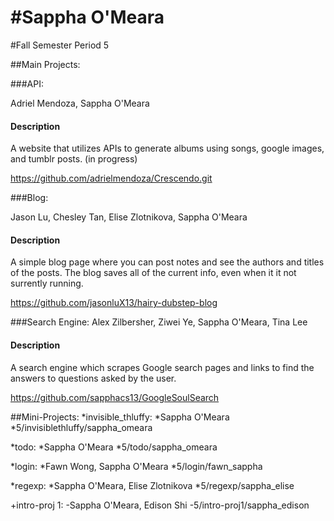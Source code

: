 #Sappha O'Meara
==========
#Fall Semester
Period 5

##Main Projects:

###API:

Adriel Mendoza, Sappha O'Meara
  
#### Description
  
A website that utilizes APIs to generate albums using songs, google images, and tumblr posts. (in progress)
  
https://github.com/adrielmendoza/Crescendo.git

###Blog:

Jason Lu, Chesley Tan, Elise Zlotnikova, Sappha O'Meara
  
#### Description
  
A simple blog page where you can post notes and see the authors and titles of the posts. The blog saves all of the current info, even when it it not surrently running.
  
https://github.com/jasonluX13/hairy-dubstep-blog

###Search Engine:
Alex Zilbersher, Ziwei Ye, Sappha O'Meara, Tina Lee
  
#### Description
  
A search engine which scrapes Google search pages and links to find the answers to questions asked by the user.
  
https://github.com/sapphacs13/GoogleSoulSearch

##Mini-Projects:
*invisible_thluffy:
  *Sappha O'Meara
  *5/invisiblethluffy/sappha_omeara
 
*todo:
  *Sappha O'Meara
  *5/todo/sappha_omeara

*login:
  *Fawn Wong, Sappha O'Meara
  *5/login/fawn_sappha

*regexp:
  *Sappha O'Meara, Elise Zlotnikova
  *5/regexp/sappha_elise

+intro-proj 1:
  -Sappha O'Meara, Edison Shi
  -5/intro-proj1/sappha_edison
